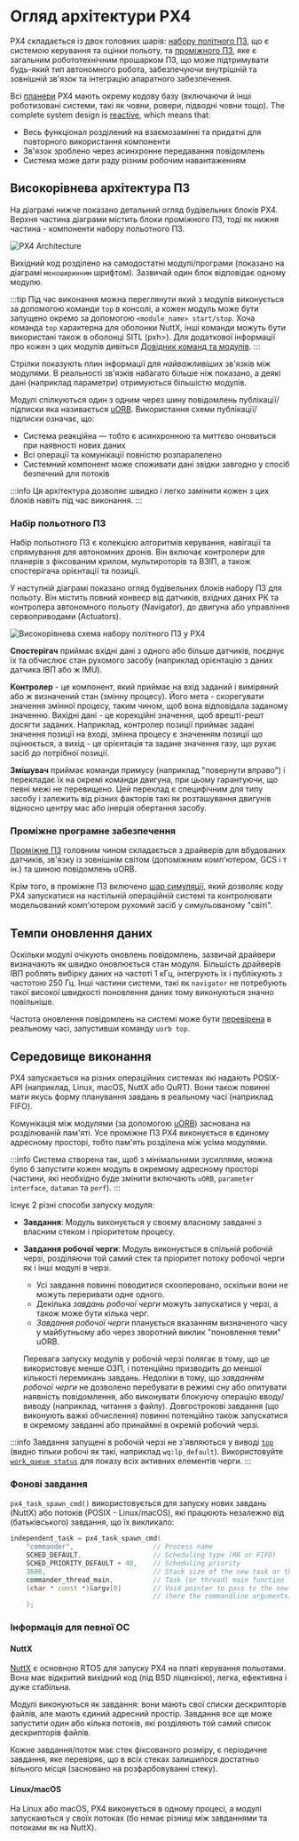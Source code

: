 # Огляд архітектури PX4

PX4 складається із двох головних шарів: [набору політного ПЗ](#flight-stack), що є системою керування та оцінки польоту, та [проміжного ПЗ](#middleware), яке є загальним робототехнічним прошарком ПЗ, що може підтримувати будь-який тип автономного робота, забезпечуючи внутрішній та зовнішній зв'язок та інтеграцію апаратного забезпечення.

Всі [планери](../airframes/README.md) PX4 мають окрему кодову базу (включаючи й інші роботизовані системи, такі як човни, ровери, підводні човни тощо). The complete system design is [reactive](https://www.reactivemanifesto.org), which means that:

- Весь функціонал розділений на взаємозамінні та придатні для повторного використання компоненти
- Зв'язок зроблено через асинхронне передавання повідомлень
- Система може дати раду різним робочим навантаженням

<a id="architecture"></a>

## Високорівнева архітектура ПЗ

На діаграмі нижче показано детальний огляд будівельних блоків PX4.
Верхня частина діаграми містить блоки проміжного ПЗ, тоді як нижня частина - компоненти набору польотного ПЗ.

![PX4 Architecture](../../assets/diagrams/PX4_Architecture.svg)

<!-- This diagram can be updated from
[here](https://drive.google.com/file/d/0B1TDW9ajamYkaGx3R0xGb1NaeU0/view?usp=sharing)
and opened with draw.io Diagrams. You might need to request access if you
don't have a px4.io Google account.
Caution: it can happen that after exporting some of the arrows are wrong. In
that case zoom into the graph until the arrows are correct, and then export
again. -->

Вихідний код розділено на самодостатні модулі/програми (показано на діаграмі `моноширинним` шрифтом).
Зазвичай один блок відповідає одному модулю.

:::tip
Під час виконання можна переглянути який з модулів виконується за допомогою команди `top` в консолі, а кожен модуль може бути запущено окремо за допомогою `<module_name> start/stop`.
Хоча команда `top` характерна для оболонки NuttX, інші команди можуть бути використані також в оболонці SITL (pxh>).
Для додаткової інформації про кожен з цих модулів дивіться [Довідник команд та модулів](../modules/modules_main.md).
:::

Стрілки показують плин інформації для _найважливіших_ зв'язків між модулями.
В реальності зв'язків набагато більше ніж показано, а деякі дані (наприклад параметри) отримуються більшістю модулів.

Модулі спілкуються один з одним через шину повідомлень публікації/підписки яка називається [uORB](../middleware/uorb.md).
Використання схеми публікації/підписки означає, що:

- Система реакційна — тобто є асинхронною та миттєво оновиться при наявності нових даних
- Всі операції та комунікації повністю розпаралелено
- Системний компонент може споживати дані звідки завгодно у спосіб безпечний для потоків

:::info
Ця архітектура дозволяє швидко і легко замінити кожен з цих блоків навіть під час виконання.
:::

### Набір польотного ПЗ

Набір польотного ПЗ є колекцією алгоритмів керування, навігації та спрямування для автономних дронів.
Він включає контролери для планерів з фіксованим крилом, мультироторів та ВЗІП, а також спостерігача орієнтації та позиції.

У наступній діаграмі показано огляд будівельних блоків набору ПЗ для польоту.
Він містить повний конвеєр від датчиків, вхідних даних РК та контролера автономного польоту (Navigator), до двигуна або управління сервоприводами (Actuators).

![Високорівнева схема набору політного ПЗ у PX4](../../assets/diagrams/PX4_High-Level_Flight-Stack.svg)

<!-- This diagram can be updated from
[here](https://drive.google.com/a/px4.io/file/d/15J0eCL77fHbItA249epT3i2iOx4VwJGI/view?usp=sharing)
and opened with draw.io Diagrams. You might need to request access if you
don't have a px4.io Google account.
Caution: it can happen that after exporting some of the arrows are wrong. In
that case zoom into the graph until the arrows are correct, and then export
again. -->

**Спостерігач** приймає вхідні дані з одного або більше датчиків, поєднує їх та обчислює стан рухомого засобу (наприклад орієнтацію з даних датчика ІВП або ж IMU).

**Контролер** - це компонент, який приймає на вхід заданий і виміряний або ж визначений стан (змінну процесу).
Його мета - скорегувати значення змінної процесу, таким чином, щоб вона відповідала заданому значенню.
Вихідні дані - це корекційні значення, щоб врешті-решт досягти заданих.
Наприклад, контролер позиції приймає задані значення позиції на вході, змінна процесу є значенням позиції що оцінюється, а вихід - це орієнтація та задане значення газу, що рухає засіб до потрібної позиції.

**Змішувач** приймає команди примусу (наприклад "повернути вправо") і перекладає їх на окремі команди двигуна, при цьому гарантуючи, що певні межі не перевищено.
Цей переклад є специфічним для типу засобу і залежить від різних факторів такі як розташування двигунів відносно центру мас або інерція обертання засобу.

<a id="middleware"></a>

### Проміжне програмне забезпечення

[Проміжне ПЗ](../middleware/README.md) головним чином складається з драйверів для вбудованих датчиків, зв'язку із зовнішнім світом (допоміжним комп'ютером, GCS і т ін.) та шиною повідомлень uORB.

Крім того, в проміжне ПЗ включено [шар симуляції](../simulation/README.md), який дозволяє коду PX4 запускатися на настільній операційній системі та контролювати модельований комп'ютером рухомий засіб у симульованому "світі".

## Темпи оновлення даних

Оскільки модулі очікують оновлень повідомлень, зазвичай драйвери визначають як швидко оновлюється стан модуля.
Більшість драйверів ІВП роблять вибірку даних на частоті 1 кГц, інтегрують їх і публікують з частотою 250 Гц.
Інші частини системи, такі як `navigator` не потребують такої високої швидкості поновлення даних тому виконуються значно повільніше.

Частота оновлення повідомлень на системі може бути [перевірена](../middleware/uorb.md) в реальному часі, запустивши команду `uorb top`.

<a id="runtime-environment"></a>

## Середовище виконання

PX4 запускається на різних операційних системах які надають POSIX-API (наприклад, Linux, macOS, NuttX або QuRT).
Вони також повинні мати якусь форму планування завдань в реальному часі (наприклад FIFO).

Комунікація між модулями (за допомогою [uORB](../middleware/uorb.md)) заснована на розділюваній пам'яті.
Усе проміжне ПЗ PX4 виконується в єдиному адресному просторі, тобто пам'ять розділена між усіма модулями.

:::info
Система створена так, щоб з мінімальними зусиллями, можна було б запустити кожен модуль в окремому адресному просторі (частини, які необхідно буде змінити включають `uORB`, `parameter interface`, `dataman` та `perf`).
:::

Існує 2 різні способи запуску модуля:

- **Завдання**: Модуль виконується у своєму власному завданні з власним стеком і пріоритетом процесу.
- **Завдання робочої черги**: Модуль виконується в спільній робочій черзі, розділяючи той самий стек та пріоритет потоку робочої черги як і інші модулі в черзі.

  - Усі завдання повинні поводитися скооперовано, оскільки вони не можуть переривати одне одного.
  - Декілька _завдань робочої черги_ можуть запускатися у черзі, а також може бути кілька черг.
  - _Завдання робочої черги_ планується вказанням визначеного часу у майбутньому або через зворотний виклик "поновлення теми" uORB.

  Перевага запуску модулів у робочій черзі полягає в тому, що це використовує менше ОЗП, і потенційно призводить до меншої кількості перемикань завдань.
  Недоліки в тому, що _завданням робочої черги_ не дозволено перебувати в режимі сну або опитувати наявність повідомлення, або виконувати блокуючу операцію вводу/виводу (наприклад, читання з файлу).
  Довгострокові завдання (що виконують важкі обчислення) повинні потенційно також запускатися в окремому завданні або принаймні в окремій робочий черзі.

:::info
Завдання запущені в робочій черзі не з'являються у виводі [`top`](../modules/modules_command.md#top) (видно тільки робочі як такі, наприклад `wq:lp_default`).
Використовуйте [`work_queue status`](../modules/modules_system.md#work-queue) для показу всіх активних елементів черги.
:::

### Фонові завдання

`px4_task_spawn_cmd()` використовується для запуску нових завдань (NuttX) або потоків (POSIX - Linux/macOS), які працюють незалежно від (батьківського) завдання, що їх викликало:

```cpp
independent_task = px4_task_spawn_cmd(
    "commander",                    // Process name
    SCHED_DEFAULT,                  // Scheduling type (RR or FIFO)
    SCHED_PRIORITY_DEFAULT + 40,    // Scheduling priority
    3600,                           // Stack size of the new task or thread
    commander_thread_main,          // Task (or thread) main function
    (char * const *)&argv[0]        // Void pointer to pass to the new task
                                    // (here the commandline arguments).
    );
```

### Інформація для певної ОС

#### NuttX

[NuttX](https://nuttx.apache.org//) є основною RTOS для запуску PX4 на платі керування польотами.
Вона має відкритий вихідний код (під BSD ліцензією), легка, ефективна і дуже стабільна.

Модулі виконуються як завдання: вони мають свої списки дескрипторів файлів, але мають єдиний адресний простір.
Завдання все ще може запустити один або кілька потоків, які розділяють той самий список дескрипторів файлів.

Кожне завдання/поток має стек фіксованого розміру, є періодичне завдання, яке перевіряє, що в всіх стеках залишилося достатньо вільного місця (засновано на розфарбовуванні стеку).

#### Linux/macOS

На Linux або macOS, PX4 виконується в одному процесі, а модулі запускаються у своїх потоках (бо немає різниці між завданнями та потоками як на NuttX).
